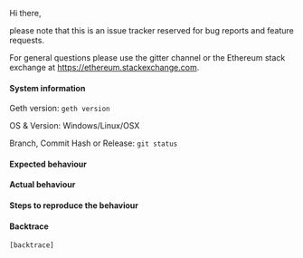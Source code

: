 Hi there,

please note that this is an issue tracker reserved for bug reports and feature requests.

For general questions please use the gitter channel or the Ethereum stack exchange at https://ethereum.stackexchange.com.

#### System information

Geth version: `geth version`

OS & Version: Windows/Linux/OSX

Branch, Commit Hash or Release: `git status`

#### Expected behaviour


#### Actual behaviour


#### Steps to reproduce the behaviour


#### Backtrace

````
[backtrace]
````
